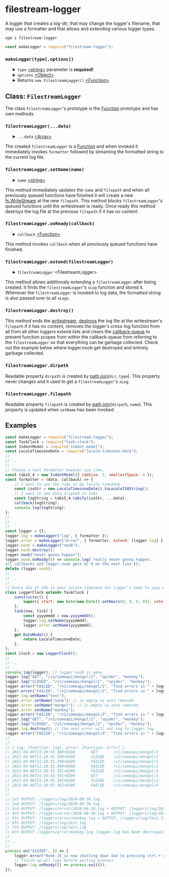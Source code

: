 # filestream-logger
A logger that creates a log-dir, that may change the logger's filename, that may use a formatter and that allows and extending various logger types.
<pre><code>npm i filestream-logger</code></pre>

```javascript
const makeLogger = require("filestream-logger");
```
<h3><code>makeLogger(type[,options])</code></h3>
<ul>
	<details>
		<summary>
			<code>type</code> <a href="https://developer.mozilla.org/en-US/docs/Web/JavaScript/Data_structures#String_type">&lt;string&gt;</a> parameter is <b>required!</b>
		</summary>
		The <code>type</code> parameter determines the name of the sub-directory in which the <code>filestreamLogger</code> creates log files. Additionally the <code>filestreamLogger</code>'s function is named after <code>type</code>. If the sub-directory did not exists it is created.
	</details>
	<details>
		<summary>
			<code>options</code> <a href="https://developer.mozilla.org/en-US/docs/Web/JavaScript/Reference/Global_Objects/Object">&lt;Object&gt;</a>
		</summary>
		<ul>
			<details>
				<summary>
					<code>dir</code> <a href="https://developer.mozilla.org/en-US/docs/Web/JavaScript/Data_structures#String_type">&lt;string&gt;</a> Default: <code>"loggers"</code>
				</summary>
				The <code>dir</code> option determines the name of the main-directory in which the <code>filestreamLogger</code> creates a sub-directory which in turn is where the log files are created. If the main-directory did not exists it is created.
			</details>
			<details>
				<summary>
					<code>name</code> <a href="https://developer.mozilla.org/en-US/docs/Web/JavaScript/Data_structures#String_type">&lt;string&gt;</a> Default: <code>new Date().toLocaleDateString()</code>
				</summary>
				The <code>name</code> option determines how the first log file is named. If the log file did not exists it is created.
			</details>
			<details>
				<summary>
					<code>formatter</code> <a href="https://developer.mozilla.org/en-US/docs/Web/JavaScript/Reference/Global_Objects/Function">&lt;Function&gt;</a> Default: <code>(data, callback) => callback(data.join(" "))</code>
				</summary>
				<ul>
					<details>
						<summary>
							<code>data</code> <a href="https://developer.mozilla.org/en-US/docs/Web/JavaScript/Reference/Global_Objects/Array">&lt;Array&gt;</a>
						</summary>
						If the <code>formatter</code> cannot format objects into a nicely formatted string, recommended is that the <code>data</code> should contain only <a href="https://developer.mozilla.org/en-US/docs/Web/JavaScript/Data_structures#primitive_values">&lt;primitive values&gt;</a>. This does not apply if a developer wrote a formatter that can format objects into formatted string such as console.log can. 
					</details>
					<details>
						<summary>
							<code>callback</code> <a href="https://developer.mozilla.org/en-US/docs/Web/JavaScript/Reference/Global_Objects/Function">&lt;Function&gt;</a> parameter is <b>required!</b>
						</summary>
						Invoke <code>callback</code> and pass over a fromatted-string so that it can be streamed to the log file.
					</details>
				</ul>
				The <code>formatter</code> is a function that must produce a fromatted-string from the items of the <code>data</code> <a href="https://developer.mozilla.org/en-US/docs/Web/JavaScript/Reference/Global_Objects/Array">&lt;Array&gt;</a>. When the <code>formatter</code> has finished to produce a fromatted-string, <code>callback</code> must be invoked and the fromatted-string must be passed as parameter.
			</details>
			<details>
				<summary>
					<code>extend</code> <a href="https://developer.mozilla.org/en-US/docs/Web/JavaScript/Reference/Global_Objects/Array">&lt;Array&gt;</a>
				</summary>
				The <code>extend</code> option must contain <code>filestreamLoggers</code>. The created <code>filestreamLogger</code> stores an <code>xLog</code> from every <code>filestreamLogger</code> out of <code>extend</code>. Whenever this <code>filestreamLogger</code> is invoked to log data, the formatted string is also passed over to all <code>xLogs</code>. Checkout the  examples to see how an error logger is extended with a((n) everything) logger. 
			</details>
		</ul>
	</details>
	<details>
		<summary>
			Returns <code>new FilestreamLogger()</code> <a href="https://developer.mozilla.org/en-US/docs/Web/JavaScript/Reference/Global_Objects/Function">&lt;Function&gt;</a>
		</summary>
		The <code>filestreamLogger</code> is a <a href="https://developer.mozilla.org/en-US/docs/Web/JavaScript/Reference/Global_Objects/Function">Function</a> and when invoked it immediately invokes <code>formatter</code> followed by streaming the formatted string to the current log file.
	</details>
</ul>
<h2>Class: <code>FilestreamLogger</code></h2>
The class <code>FilestreamLogger</code>'s prototype is the <a href="https://developer.mozilla.org/en-US/docs/Web/JavaScript/Reference/Global_Objects/Function">Function</a> prototype and has own methods. 
<h3><code>filestreamLogger(...data)</code></h3>
<ul>
	<details>
		<summary>
			<code>...data</code> <a href="https://developer.mozilla.org/en-US/docs/Web/JavaScript/Reference/Global_Objects/Array">&lt;Array&gt;</a>
		</summary>
		The <code>data</code> catches all parameters passed over into a single array, just like console.log(...data). The <code>data</code> is passed over as a whole array (and not spread out to avoid an unnecessary loop) to <code>formatter</code>.
	</details>
</ul>
The created <code>filestreamLogger</code> is a <a href="https://developer.mozilla.org/en-US/docs/Web/JavaScript/Reference/Global_Objects/Function">Function</a> and when invoked it immediately invokes <code>formatter</code> followed by streaming the formatted string to the current log file.
<h3><code>filestreamLogger.setName(name)</code></h3>
<ul>
	<details>
		<summary>
			<code>name</code> <a href="https://developer.mozilla.org/en-US/docs/Web/JavaScript/Data_structures#String_type">&lt;string&gt;</a>
		</summary>
		If <code>name</code> is set to the name it already had nothing will happen.
	</details>
</ul>
This method immediately updates the <code>name</code> and <code>filepath</code> and when all previously queued functions have finished it will create a new <a href="https://nodejs.org/dist/latest-v14.x/docs/api/fs.html#fs_fs_createwritestream_path_options">fs.WriteStream</a> at the new <code>filepath</code>. This method blocks <code>filestreamLogger</code>'s queued functions until the writestream is ready. Once ready this method destroys the log file at the previous <code>filepath</code> if it has no content.
<h3><code>filestreamLogger.onReady(callback)</code></h3>
<ul>
	<details>
		<summary>
			<code>callback</code> <a href="https://developer.mozilla.org/en-US/docs/Web/JavaScript/Reference/Global_Objects/Function">&lt;Function&gt;</a>
		</summary>
		If <code>callback</code> is not a function throws a TypeError.
	</details>
</ul>
This method invokes <code>callback</code> when all previously queued functions have finished.
<h3><code>filestreamLogger.extend(filestreamLogger)</code></h3>
<ul>
	<details>
		<summary>
			<code>filestreamLogger</code> &lt;FilestreamLogger&gt;
		</summary>
		If <code>filestreamLogger</code> is not a <code>FilestreamLogger</code> throws a TypeError.
	</details>
</ul>
This method allows additionaly extending a <code>filestreamLogger</code> after being created. It finds the <code>filestreamLogger</code>'s <code>xLog</code> function and stored it. Whenever the <code>filestreamLogger</code> is invoked to log data, the formatted string is also passed over to all <code>xLogs</code>.
<h3><code>filestreamLogger.destroy()</code></h3>
This method ends the <a href="https://nodejs.org/dist/latest-v14.x/docs/api/fs.html#fs_class_fs_writestream">writestream</a>, <a href="https://nodejs.org/dist/latest-v14.x/docs/api/fs.html#fs_fs_unlink_path_callback">destroys</a> the log file at the writestream's <code>filepath</code> if it has no content, removes the logger's cross-log function from all from all other loggers extend lists and clears the <a href="https://www.npmjs.com/package/ca11back-queue">callback-queue</a> to prevent function scopes from within the callback-queue from referring to the <code>filestreamLogger</code> so that everything can be garbage collected. Check out the example below where logger.noob get destroyed and entirely garbage collected.
<h3><code>filestreamLogger.dirpath</code></h3>
Readable property <code>dirpath</code> is created by <a href="https://nodejs.org/dist/latest-v14.x/docs/api/path.html#path_path_join_paths">path.join</a>(<code>dir</code>, <code>type</code>). This property never changes and it used to get a <code>filestreamLogger</code>'s <code>xLog</code>.
<h3><code>filestreamLogger.filepath</code></h3>
Readable property <code>filepath</code> is created by <a href="https://nodejs.org/dist/latest-v14.x/docs/api/path.html#path_path_join_paths">path.join</a>(<code>dirpath</code>, <code>name</code>). This property is updated when <code>setName</code> has been invoked.
<h2>Examples</h2>

```javascript
const makeLogger = require("filestream-logger");
const TaskClock = require("task-clock");
const IndentModel = require("indent-model");
const LocaleTimezoneDate = require("locale-timezone-date");
//
// ...
//
// Choose a text formatter however you like,
const tabs5_4 = new IndentModel({ tabSize: 5, smallestSpace: 4 });
const formatter = (data, callback) => {
	// I want to see the time in my locale timezone
	const isoStr = new LocaleTimezoneDate().toLocaleISOString();
	// I want to see data aligned in tabs
	const logString = tabs5_4.tabify(isoStr, ...data);
	callback(logString);
	console.log(logString);
};
//
// ...
//
const logger = {};
logger.log = makeLogger("log", { formatter });
logger.error = makeLogger("error", { formatter, extend: [logger.log] });
logger.noob = makeLogger("noob");
logger.noob.destroy();
logger.noob("never gonna happen");
logger.noob.onReady(() => console.log(`really never gonna happen, 
all callbacks and logger.noob gets GC'd on the next line`));
delete (logger.noob);
//
// ...
//
// Every day at 24h in your locale timezone set logger's name to yyyy-mm-dd.log
class LoggerClock extends TaskClock {
	constructor() {
		super({ start: new Date(new Date().setHours(0, 0, 0, 0)), interval: { h: 24 } });
	};
	task(now, tick) {
		const yyyymmdd = now.yyyymmdd();
		logger.log.setName(yyyymmdd);
		logger.error.setName(yyyymmdd);
	};
	get DateModel() {
		return LocaleTimezoneDate;
	};
};
const clock = new LoggerClock();
//
// ...
//
console.log(logger); // logger.noob is gone
logger.log("GET", "/v1/someapi/mongol/1", "spider", "monkey");
logger.log("CLOSED", "/v1/someapi/mongol/1", "spider", "monkey");
logger.error("FAILED", "/v1/someapi/mongol/1", "find errors in " + logger.error.filepath, "monkey!");
logger.error("FAILED", "/v1/someapi/mongol/2", "find errors in " + logger.error.filepath, "monkey!");
logger.log.setName("test");
logger.error.setName("noob"); // is empty so auto removed
logger.error.setName("mongol"); // is empty so auto removed
logger.error.setName("monkey");
logger.error("FAILED", "/v1/someapi/mongol/3", "find errors in " + logger.error.filepath, "monkey!");
logger.log("GET", "/v1/someapi/mongol/2", "spider", "monkey");
logger.log("CLOSED", "/v1/someapi/mongol/2", "spider", "monkey");
logger.log.destroy(); // the next error will not log to logger.log
logger.error("FAILED", "/v1/someapi/mongol/4", "find errors in " + logger.error.filepath, "monkey!");
//
//
// { log: [Function: log], error: [Function: error] }
// 2021-04-06T21:28:55.389+0200       GET       /v1/someapi/mongol/1     spider    monkey
// 2021-04-06T21:28:55.390+0200       CLOSED    /v1/someapi/mongol/1     spider    monkey
// 2021-04-06T21:28:55.390+0200       FAILED    /v1/someapi/mongol/1     find errors in loggers\error\2021-04-06.log       monkey!
// 2021-04-06T21:28:55.390+0200       FAILED    /v1/someapi/mongol/2     find errors in loggers\error\2021-04-06.log       monkey!
// 2021-04-06T21:28:55.391+0200       FAILED    /v1/someapi/mongol/3     find errors in loggers\error\monkey.log      monkey!
// 2021-04-06T21:28:55.391+0200       GET       /v1/someapi/mongol/2     spider    monkey
// 2021-04-06T21:28:55.392+0200       CLOSED    /v1/someapi/mongol/2     spider    monkey
// 2021-04-06T21:28:55.392+0200       FAILED    /v1/someapi/mongol/4     find errors in loggers\error\monkey.log      monkey!
//
//
// 1st OUTPUT: /loggers/log/2020-08-30.log
// 2nd OUTPUT: /loggers/log/2020-08-30.log
// 3rd OUTPUT: /loggers/error/2020-08-30.log + OUTPUT: /loggers/log/2020-08-30.log
// 4th OUTPUT: /loggers/error/2020-08-30.log + OUTPUT: /loggers/log/2020-08-30.log
// 5th OUTPUT: /loggers/error/monkey.log + OUTPUT: /loggers/log/test.log
// 6th OUTPUT: /loggers/log/test.log
// 7th OUTPUT: /loggers/log/test.log
// 8th OUTPUT /loggers/error/monkey.log (logger.log has been destroyed)
//
// ...
//
process.on("SIGINT", () => {
	logger.error("Node JS is now shutting down due to pressing ctrl + c");
	// finish up all logs before exiting process
	logger.log.onReady(() => process.exit()); 
});
```